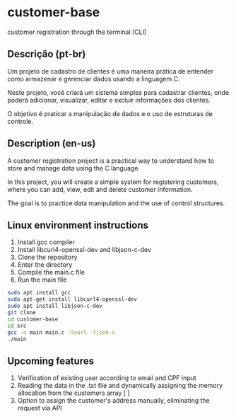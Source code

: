 # customer-base
customer registration through the terminal (CLI)

## Descrição (pt-br)
Um projeto de cadastro de clientes é uma maneira prática de entender como armazenar e gerenciar dados usando a linguagem C.

Neste projeto, você criará um sistema simples para cadastrar clientes, onde poderá adicionar, visualizar, editar e excluir informações dos clientes.

O objetivo é praticar a manipulação de dados e o uso de estruturas de controle.

## Description (en-us)
A customer registration project is a practical way to understand how to store and manage data using the C language.

In this project, you will create a simple system for registering customers, where you can add, view, edit and delete customer information.

The goal is to practice data manipulation and the use of control structures.

## Linux environment instructions
1. Install gcc compiler
2. Install libcurl4-openssl-dev and libjson-c-dev
3. Clone the repository
4. Enter the directory
5. Compile the main.c file
6. Run the main file

```bash
sudo apt install gcc
sudo apt-get install libcurl4-openssl-dev
sudo apt install libjson-c-dev
git clone
cd customer-base
cd src
gcc -o main main.c -lcurl -ljson-c
./main
```

## Upcoming features
1. Verification of existing user according to email and CPF input
2. Reading the data in the .txt file and dynamically assigning the memory allocation from the customers array [ ]
3. Option to assign the customer's address manually, eliminating the request via API
